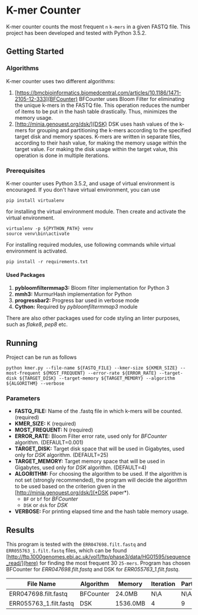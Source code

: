 # K-mer Counter
K-mer counter counts the most frequent `n` `k-mers` in a given FASTQ file. This project has been developed and tested with Python 3.5.2.

## Getting Started

### Algorithms
K-mer counter uses two different algorithms:
1. [https://bmcbioinformatics.biomedcentral.com/articles/10.1186/1471-2105-12-333](BFCounter)
   BFCounter uses Bloom Filter for eliminating the unique k-mers in the FASTQ file. This operation reduces the number of items to be put in the hash table drastically. Thus, minimizes the memory usage.
2. [http://minia.genouest.org/dsk/](DSK)
   DSK uses hash values of the k-mers for grouping and partitioning the k-mers according to the specified target disk and memory spaces. K-mers are written in separate files, according to their hash value, for making the memory usage within the target value. For making the disk usage within the target value, this operation is done in multiple iterations.

### Prerequisites
K-mer counter uses Python 3.5.2, and usage of virtual environment is encouraged.
If you don't have virtual environment, you can use
```
pip install virtualenv
```
for installing the virtual environment module. Then create and activate the virtual environment.
```
virtualenv -p ${PYTHON_PATH} venv
source venv\bin\activate
```
For installing required modules, use following commands while virtual environment is activated.
```
pip install -r requirements.txt
```

#### Used Packages
1. **pybloomfiltermmap3:** Bloom filter implementation for Python 3
2. **mmh3:** MurmurHash implementation for Python
3. **progressbar2:** Progress bar used in verbose mode
4. **Cython:** Required by *pybloomfiltermmap3* module

There are also other packages used for code styling an linter purposes, such as
*flake8*, *pep8* etc.

## Running
Project can be run as follows
```
python kmer.py --file-name ${FASTQ_FILE} --kmer-size ${KMER_SIZE} --most-frequent ${MOST_FREQUENT} --error-rate ${ERROR_RATE} --target-disk ${TARGET_DISK} --target-memory ${TARGET_MEMORY} --algorithm ${ALGORITHM} --verbose
```

### Parameters
* **FASTQ_FILE:** Name of the .fastq file in which k-mers will be counted. (required)
* **KMER_SIZE:** K (required)
* **MOST_FREQUENT:** N (required)
* **ERROR_RATE:** Bloom Filter error rate, used only for *BFCounter* algorithm. (DEFAULT=0.001)
* **TARGET_DISK:** Target disk space that will be used in Gigabytes, used only for *DSK* algorithm. (DEFAULT=25)
* **TARGET_MEMORY:** Target memory space that will be used in Gigabytes, used only for *DSK* algorithm. (DEFAULT=4)
* **ALGORITHM:** For choosing the algorithm to be used. If the algorithm is not set (strongly recommended), the program will decide the algorithm to be used based on the criterion given in the [http://minia.genouest.org/dsk/](*DSK paper*).
  - `BF` or `bf` for *BFCounter*
  - `DSK` or `dsk` for *DSK*
* **VERBOSE:** For printing elapsed time and the hash table memory usage.

## Results
This program is tested with the `ERR047698.filt.fastq` and `ERR055763_1.filt.fastq` files, which can be found  [http://ftp.1000genomes.ebi.ac.uk/vol1/ftp/phase3/data/HG01595/sequence_read/](here) for finding the most frequent 30 `25-mers`. Program has chosen BFCounter for *ERR047698.filt.fastq* and DSK for *ERR055763_1.filt.fastq*.

| File Name | Algorithm | Memory | Iteration | Partition | Duration |
| --- | --- | --- | --- | --- | --- |
| ERR047698.filt.fastq | BFCounter | 24.0MB | N\A | N\A | 25sec |
| ERR055763_1.filt.fastq | DSK | 1536.0MB | 4 | 9 | 2h18min |
